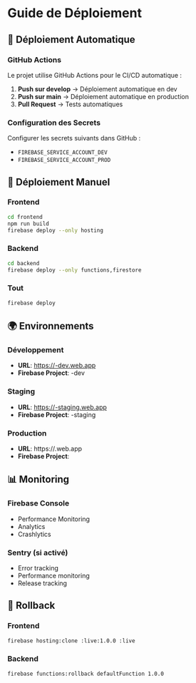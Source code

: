# Guide de Déploiement

## 🚀 Déploiement Automatique

### GitHub Actions
Le projet utilise GitHub Actions pour le CI/CD automatique :

1. **Push sur develop** → Déploiement automatique en dev
2. **Push sur main** → Déploiement automatique en production
3. **Pull Request** → Tests automatiques

### Configuration des Secrets
Configurer les secrets suivants dans GitHub :
- `FIREBASE_SERVICE_ACCOUNT_DEV`
- `FIREBASE_SERVICE_ACCOUNT_PROD`

## 🔧 Déploiement Manuel

### Frontend
```bash
cd frontend
npm run build
firebase deploy --only hosting
```

### Backend
```bash
cd backend
firebase deploy --only functions,firestore
```

### Tout
```bash
firebase deploy
```

## 🌍 Environnements

### Développement
- **URL**: https://-dev.web.app
- **Firebase Project**: -dev

### Staging
- **URL**: https://-staging.web.app
- **Firebase Project**: -staging

### Production
- **URL**: https://.web.app
- **Firebase Project**: 

## 📊 Monitoring

### Firebase Console
- Performance Monitoring
- Analytics
- Crashlytics

### Sentry (si activé)
- Error tracking
- Performance monitoring
- Release tracking

## 🔄 Rollback

### Frontend
```bash
firebase hosting:clone :live:1.0.0 :live
```

### Backend
```bash
firebase functions:rollback defaultFunction 1.0.0
```

